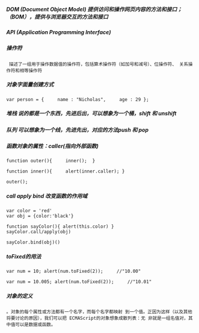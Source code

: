 ##### DOM (Document Object Model) 提供访问和操作网页内容的方法和接口； （BOM），提供与浏览器交互的方法和接口

##### API (Application Programming Interface)

##### 操作符

```
 描述了一组用于操作数据值的操作符，包括算术操作符（如加号和减号）、位操作符、 关系操作符和相等操作符
```

##### 对象字面量创建方式

```
var person = {     name : "Nicholas",     age : 29 };
```

##### 堆栈 说的都是一个东西，先进后出，可以想象为一个桶，shift 和 unshift

##### 队列 可以想象为一个线，先进先出，对应的方法push 和 pop

##### 函数对象的属性：caller(指向外部函数)

```
function outer(){     inner();  }

function inner(){     alert(inner.caller); }

outer();
```

##### call apply bind 改变函数的作用域

```
var color = 'red'
var obj = {color:'black'}

function sayColor(){ alert(this.color) }
sayColor.call/apply(obj)

sayColor.bind(obj)()

```
##### toFixed的用法

```
var num = 10; alert(num.toFixed(2));     //"10.00"

var num = 10.005; alert(num.toFixed(2));     //"10.01"
```

##### 对象的定义

```
。对象的每个属性或方法都有一个名字，而每个名字都映射 到一个值。正因为这样（以及其他将要讨论的原因），我们可以把 ECMAScript的对象想象成散列表：无 非就是一组名值对，其中值可以是数据或函数。
```

